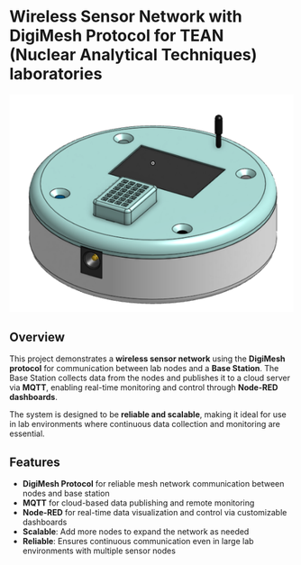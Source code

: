 # Wireless Sensor Network with DigiMesh Protocol for TEAN (Nuclear Analytical Techniques) laboratories 

<p align="center">
  <img src="3DModel.png" alt="3D Model" />
</p>

## Overview

This project demonstrates a **wireless sensor network** using the **DigiMesh protocol** for communication between lab nodes and a **Base Station**. The Base Station collects data from the nodes and publishes it to a cloud server via **MQTT**, enabling real-time monitoring and control through **Node-RED dashboards**.

The system is designed to be **reliable and scalable**, making it ideal for use in lab environments where continuous data collection and monitoring are essential.

## Features

- **DigiMesh Protocol** for reliable mesh network communication between nodes and base station
- **MQTT** for cloud-based data publishing and remote monitoring
- **Node-RED** for real-time data visualization and control via customizable dashboards
- **Scalable**: Add more nodes to expand the network as needed
- **Reliable**: Ensures continuous communication even in large lab environments with multiple sensor nodes